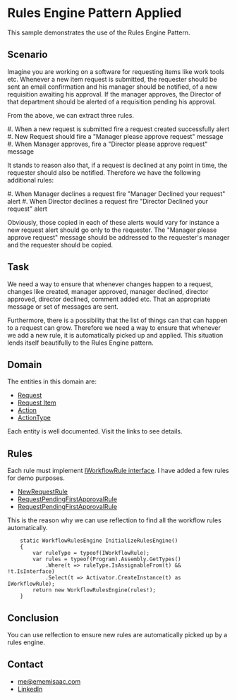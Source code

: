 # Rules Engine Pattern Applied

This sample demonstrates the use of the Rules Engine Pattern.

## Scenario

Imagine you are working on a software for requesting items like work tools etc. Whenever a new item request is submitted, the requester should be sent an email confirmation and his manager should be notified, of a new requisition awaiting his approval. If the manager approves, the Director of that department should be alerted of a requisition pending his approval.

From the above, we can extract three rules.

#. When a new request is submitted fire a request created successfully alert
#. New Request should fire a "Manager please approve request" message
#. When Manager approves, fire a "Director please approve request" message

It stands to reason also that, if a request is declined at any point in time, the requester should also be notified. Therefore we have the following additional rules:

#. When Manager declines a request fire "Manager Declined your request" alert
#. When Director declines a request fire "Director Declined your request" alert

Obviously, those copied in each of these alerts would vary for instance a new request alert should go only to the requester. The "Manager please approve request" message should be addressed to the requester's manager and the requester should be copied.

## Task

We need a way to ensure that whenever changes happen to a request, changes like created, manager approved, manager declined, director approved, director declined, comment added etc. That an appropriate message or set of messages are sent.

Furthermore, there is a possibility that the list of things can that can happen to a request can grow. Therefore we need a way to ensure that whenever we add a new rule, it is automatically picked up and applied. This situation lends itself beautifully to the Rules Engine pattern.

## Domain

The entities in this domain are:

- [Request](/Entities/Request.cs)
- [Request Item](/Entities/RequestItem.cs)
- [Action](/Entities/Action.cs)
- [ActionType](/Entities/ActionType.cs)

Each entity is well documented. Visit the links to see details.

## Rules

Each rule must implement [IWorkflowRule interface](/Rules/IWorkflowRule.cs). I have added a few rules for demo purposes.

- [NewRequestRule](/Rules/NewRequestRule.cs)
- [RequestPendingFirstApprovalRule](/Rules/RequestPendingFirstApprovalRule.cs)
- [RequestPendingFirstApprovalRule](/Rules/RequestPendingSecondApprovalRule.cs)

This is the reason why we can use reflection to find all the workflow rules automatically.

```
    static WorkflowRulesEngine InitializeRulesEngine()
    {
        var ruleType = typeof(IWorkflowRule);
        var rules = typeof(Program).Assembly.GetTypes()
            .Where(t => ruleType.IsAssignableFrom(t) && !t.IsInterface)
            .Select(t => Activator.CreateInstance(t) as IWorkflowRule);
        return new WorkflowRulesEngine(rules!);
    }
```

## Conclusion

You can use relfection to ensure new rules are automatically picked up by a rules engine.

## Contact

- [me@ememisaac.com](mailto:me@ememisaac.com)
- [LinkedIn](https://linkedin.com/in/ememisaac)
